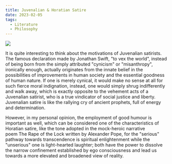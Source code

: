 ```yaml
---
title: Juvenalian & Horatian Satire
date: 2023-02-05
tags:
  - Literature
  - Philosophy
---
```


![](https://pic1.imgdb.cn/item/67a4363bd0e0a243d4fc1a90.webp)

It is quite interesting to think about the motivations of Juvenalian satirists. The famous declaration made by Jonathan Swift, "to vex the world", instead of being born from the simply attributed "cynicism" or "misanthropy", ironically enough, actually originates from the innate belief in the possibilities of improvements in human society and the essential goodness of human nature. If one is merely cynical, it would make no sense at all for such fierce moral indignation, instead, one would simply shrug indifferently and walk away, which is exactly opposite to the vehement acts of a Juvenalian satirist, who is a true vindicator of social justice and liberty. Juvenalian satire is like the rallying cry of ancient prophets, full of energy and determination.

<!--more-->

However, in my personal opinion, the employment of good humour is important as well, which can be considered one of the characteristics of Horatian satire, like the tone adopted in the mock-heroic narrative poem The Rape of the Lock written by Alexander Pope, for the "serious" pathway towards transcendence is spiritual enlightenment while the "unserious" one is light-hearted laughter; both have the power to dissolve the narrow confinement established by ego consciousness and lead us towards a more elevated and broadened view of reality.
